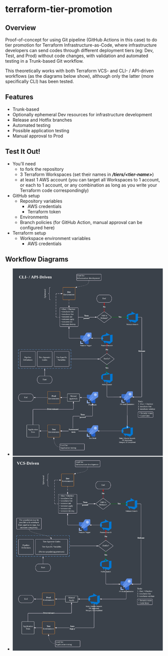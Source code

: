 # terraform-tier-promotion

## Overview

Proof-of-concept for using Git pipeline (GitHub Actions in this case) to do tier promotion for Terraform Infrastructure-as-Code, where infrastructure developers can send codes through different deployment tiers (eg: Dev, Test, and Prod) without code changes, with validation and automated testing in a Trunk-based Git workflow.  

This theoretically works with both Terraform VCS- and CLI- / API-driven workflows (as the diagrams below show), although only the latter (more specifically CLI) has been tested.

## Features

- Trunk-based
- Optionally ephemeral Dev resources for infrastructure development
- Release and Hotfix branches
- Automated testing
- Possible application testing
- Manual approval to Prod

## Test It Out!

- You'll need
    - to fork the repository
    - 3 Terraform Workspaces (set their names in ***/tiers/\<tier-name\>***)
    - at least 1 AWS account (you can target all Workspaces to 1 account, or each to 1 account, or any combination as long as you write your Terraform code correspondingly)
- GitHub setup
    - Repository variables
        - AWS credentials
        - Terraform token
    - Environments
    - Branch policies (for GitHub Action, manual approval can be configured here)
- Terraform setup
    - Workspace environment variables
        - AWS credentials

## Workflow Diagrams

- ![CLI- / API-Driven](./images/cli_api.png "CLI- / API-Driven")
- ![VCS-Driven](./images/vcs.png "VCS-Driven")
